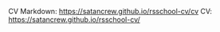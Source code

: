 CV Markdown: https://satancrew.github.io/rsschool-cv/cv 
CV: https://satancrew.github.io/rsschool-cv/
